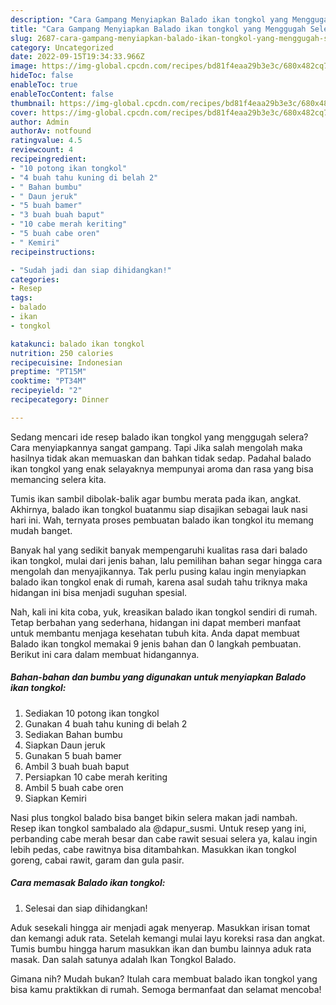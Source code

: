 ```yaml
---
description: "Cara Gampang Menyiapkan Balado ikan tongkol yang Menggugah Selera"
title: "Cara Gampang Menyiapkan Balado ikan tongkol yang Menggugah Selera"
slug: 2687-cara-gampang-menyiapkan-balado-ikan-tongkol-yang-menggugah-selera
category: Uncategorized
date: 2022-09-15T19:34:33.966Z
image: https://img-global.cpcdn.com/recipes/bd81f4eaa29b3e3c/680x482cq70/balado-ikan-tongkol-foto-resep-utama.jpg
hideToc: false
enableToc: true
enableTocContent: false
thumbnail: https://img-global.cpcdn.com/recipes/bd81f4eaa29b3e3c/680x482cq70/balado-ikan-tongkol-foto-resep-utama.jpg
cover: https://img-global.cpcdn.com/recipes/bd81f4eaa29b3e3c/680x482cq70/balado-ikan-tongkol-foto-resep-utama.jpg
author: Admin
authorAv: notfound
ratingvalue: 4.5
reviewcount: 4
recipeingredient:
- "10 potong ikan tongkol"
- "4 buah tahu kuning di belah 2"
- " Bahan bumbu"
- " Daun jeruk"
- "5 buah bamer"
- "3 buah buah baput"
- "10 cabe merah keriting"
- "5 buah cabe oren"
- " Kemiri"
recipeinstructions:

- "Sudah jadi dan siap dihidangkan!"
categories:
- Resep
tags:
- balado
- ikan
- tongkol

katakunci: balado ikan tongkol 
nutrition: 250 calories
recipecuisine: Indonesian
preptime: "PT15M"
cooktime: "PT34M"
recipeyield: "2"
recipecategory: Dinner

---
```



Sedang mencari ide resep balado ikan tongkol yang menggugah selera? Cara menyiapkannya sangat gampang. Tapi Jika salah mengolah maka hasilnya tidak akan memuaskan dan bahkan tidak sedap. Padahal balado ikan tongkol yang enak selayaknya mempunyai aroma dan rasa yang bisa memancing selera kita.


Tumis ikan sambil dibolak-balik agar bumbu merata pada ikan, angkat. Akhirnya, balado ikan tongkol buatanmu siap disajikan sebagai lauk nasi hari ini. Wah, ternyata proses pembuatan balado ikan tongkol itu memang mudah banget.

Banyak hal yang sedikit banyak mempengaruhi kualitas rasa dari balado ikan tongkol, mulai dari jenis bahan, lalu pemilihan bahan segar hingga cara mengolah dan menyajikannya. Tak perlu pusing kalau ingin menyiapkan balado ikan tongkol enak di rumah, karena asal sudah tahu triknya maka hidangan ini bisa menjadi suguhan spesial.


Nah, kali ini kita coba, yuk, kreasikan balado ikan tongkol sendiri di rumah. Tetap berbahan yang sederhana, hidangan ini dapat memberi manfaat untuk membantu menjaga kesehatan tubuh kita. Anda dapat membuat Balado ikan tongkol memakai 9 jenis bahan dan 0 langkah pembuatan. Berikut ini cara dalam membuat hidangannya.

<!--inarticleads1-->

##### Bahan-bahan dan bumbu yang digunakan untuk menyiapkan Balado ikan tongkol:

1. Sediakan 10 potong ikan tongkol
1. Gunakan 4 buah tahu kuning di belah 2
1. Sediakan  Bahan bumbu
1. Siapkan  Daun jeruk
1. Gunakan 5 buah bamer
1. Ambil 3 buah buah baput
1. Persiapkan 10 cabe merah keriting
1. Ambil 5 buah cabe oren
1. Siapkan  Kemiri


Nasi plus tongkol balado bisa banget bikin selera makan jadi nambah. Resep ikan tongkol sambalado ala @dapur_susmi. Untuk resep yang ini, perbanding cabe merah besar dan cabe rawit sesuai selera ya, kalau ingin lebih pedas, cabe rawitnya bisa ditambahkan. Masukkan ikan tongkol goreng, cabai rawit, garam dan gula pasir. 

<!--inarticleads2-->

##### Cara memasak Balado ikan tongkol:


1. Selesai dan siap dihidangkan!

Aduk sesekali hingga air menjadi agak menyerap. Masukkan irisan tomat dan kemangi aduk rata. Setelah kemangi mulai layu koreksi rasa dan angkat. Tumis bumbu hingga harum masukkan ikan dan bumbu lainnya aduk rata masak. Dan salah satunya adalah Ikan Tongkol Balado. 

Gimana nih? Mudah bukan? Itulah cara membuat balado ikan tongkol yang bisa kamu praktikkan di rumah. Semoga bermanfaat dan selamat mencoba!
